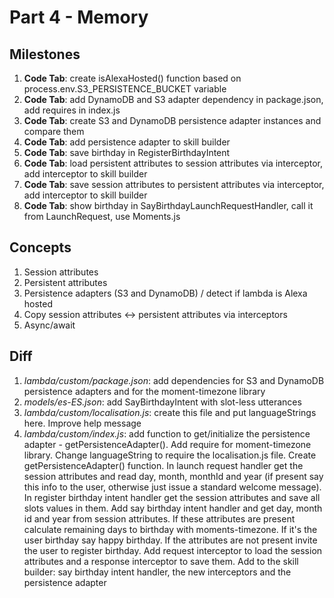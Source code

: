 # Part 4 - Memory

## Milestones

1. **Code Tab**: create isAlexaHosted() function based on process.env.S3_PERSISTENCE_BUCKET variable
2. **Code Tab**: add DynamoDB and S3 adapter dependency in package.json, add requires in index.js
3. **Code Tab**: create S3 and DynamoDB persistence adapter instances and compare them
4. **Code Tab**: add persistence adapter to skill builder
5. **Code Tab**: save birthday in RegisterBirthdayIntent
6. **Code Tab**: load persistent attributes to session attributes via interceptor, add interceptor to skill builder
7. **Code Tab**: save session attributes to persistent attributes via interceptor, add interceptor to skill builder
8. **Code Tab**: show birthday in SayBirthdayLaunchRequestHandler, call it from LaunchRequest, use Moments.js

## Concepts

1. Session attributes
2. Persistent attributes
3. Persistence adapters (S3 and DynamoDB) / detect if lambda is Alexa hosted
4. Copy session attributes ↔ persistent attributes via interceptors
5. Async/await

## Diff

1. *lambda/custom/package.json*: add dependencies for S3 and DynamoDB persistence adapters and for the moment-timezone library
2. *models/es-ES.json*: add SayBirthdayIntent with slot-less utterances
3. *lambda/custom/localisation.js*: create this file and put languageStrings here. Improve help message
4. *lambda/custom/index.js*: add function to get/initialize the persistence adapter - getPersistenceAdapter(). Add require for moment-timezone library. Change languageString to require the localisation.js file. Create getPersistenceAdapter() function. In launch request handler get the session attributes and read day, month, monthId and year (if present say this info to the user, otherwise just issue a standard welcome message). In register birthday intent handler get the session attributes and save all slots values in them. Add say birthday intent handler and get day, month id and year from session attributes. If these attributes are present calculate remaining days to birthday with moments-timezone. If it's the user birthday say happy birthday. If the attributes are not present invite the user to register birthday. Add request interceptor to load the session attributes and a response interceptor to save them. Add to the skill builder:  say birthday intent handler, the new interceptors and the persistence adapter